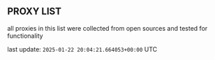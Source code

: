 ## PROXY LIST

all proxies in this list were collected from open sources and tested for functionality

last update: `2025-01-22 20:04:21.664053+00:00` UTC